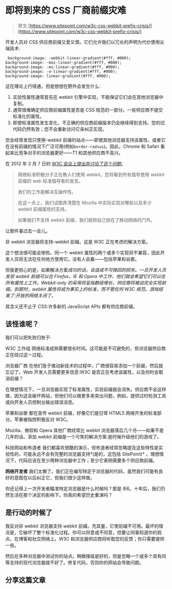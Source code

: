 # 即将到来的 CSS 厂商前缀灾难

> 原文:[https://www.sitepoint.com/w3c-css-webkit-prefix-crisis/](https://www.sitepoint.com/w3c-css-webkit-prefix-crisis/)

开发人员对 CSS 供应商前缀又爱又恨。它们允许我们以冗长的声明为代价使用尖端技术:

```
 background-image: -webkit-linear-gradient(#fff, #000);
background-image: -moz-linear-gradient(#fff, #000);
background-image: -ms-linear-gradient(#fff, #000);
background-image: -o-linear-gradient(#fff, #000);
background-image: linear-gradient(#fff, #000); 
```

这在理论上行得通，但是想想在野外会发生什么:

1.  实验性属性通常首先在 webkit 引擎中实现，不能保证它们会在其他浏览器中复制。
2.  通常很难确定供应商前缀属性是否是 CSS 规范的一部分。一些供应商不提交标准化的属性。
3.  即使标准属性发生变化，不正确的供应商前缀版本仍会继续得到支持。您的旧代码仍然有效；您不会重新访问它来纠正实现。

您会经常发现只使用-webkit 前缀的站点——即使其他浏览器支持该属性，或者它在没有前缀的情况下广泛可用(例如`border-radius`)。因此，Chrome 和 Safari 看起来比竞争对手的浏览器更好——T1 和其他供应商不高兴。

在 2012 年 2 月 7 日的 [W3C 会议上提出并讨论了这个问题:](http://lists.w3.org/Archives/Public/www-style/2012Feb/0313.html)

> 网络标准积极分子正在教人们使用 webkit。您将看到所有倡导使用 webkit 前缀的 web 标准倡导者的发言。
> 
> 我们的工作是解决互操作性。
> 
> 在这一点上，我们试图弄清楚在 Mozilla 中实际实现对哪些以及多少 webkit 前缀属性的支持。
> 
> 如果我们不支持 webkit 前缀，我们就把自己锁在了移动网络的门外。

让那件事过去一会儿。

非 webkit 浏览器将支持-webkit 前缀。这是 W3C 正在考虑的解决方案。

这个想法很可能会惨败。同一个 webkit 属性的两个或多个实现将不兼容，因此开发人员将无法在任何地方使用它。没有人会赢——包括苹果和谷歌。

但我更担心的是，如果解决方案*成功的话，会造成不可挽回的损失。一旦开发人员发现 webkit 前缀可以在 Firefox、IE 和 Opera 中工作，他们就会希望它们可以在所有属性上工作。Webkit-only 的采用将呈指数级增长，供应商将被迫完全实现前缀。到那时，webkit 属性将成为事实上的标准，而不管任何 W3C 规范。游戏结束了:开放的网络关闭了。*

其含义还不止于 CSS:许多新的 JavaScript APIs 都有供应商前缀。

## 该怪谁呢？

我们可以把失败归咎于:

W3C 工作组
网络标准成熟需要很长时间。这可能是不可避免的，但浏览器供应商正在绕过这一过程。

浏览器厂商
在他们急于推动新技术的过程中，厂商很容易添加一个前缀，然后就忘记了。Web 开发人员需要更多信息:W3C 是否正在考虑该属性，以及何时会取消前缀？

在理想情况下，一旦浏览器实现了标准属性，实验前缀就会消失。供应商不会这样做，因为这会破坏网站，但他们可以做更多来突出问题，例如，提供过时检测工具或向开发人员控制台输出错误消息。

苹果和谷歌
都在宣传 webkit 前缀，好像它们是日常 HTML5 网络开发的标准部分。苹果被指控积极反对 W3C。

Mozilla、微软和 Opera
其他厂商经常比 webkit 浏览器落后几个月——如果不是几年的话。添加 webkit 前缀是一个可笑的解决方案:是时候升级他们的游戏了。

科技网站和布道者
我们都喜欢很酷的演示，但布道者经常忽略提及这些特性是实验性的，可能永远不会有完整的浏览器支持*(是的，这包括 SitePoint)* 。理想情况下，代码应该在至少两种浏览器中工作；至少它表明需要多个供应商前缀。

**网络开发者**
我们太懒了。我们正在编写特定于浏览器的代码，虽然我们可能有良好的意图在以后纠正它，但我们很少这样做。

你还记得上一次开发者瞄准特定浏览器是什么时候吗？那是 IE6。十年后，我们仍然生活在那个决定的影响下。你真的希望历史重演吗？

## 是行动的时候了

我反对非 webkit 浏览器支持 webkit 前缀。充其量，它使前缀不可用。最坏的情况是，它破坏了整个标准化过程。你可以同意或不同意，但要让同事知道你的观点，在博客和社交网络上。W3C 和浏览器供应商将听取您的反馈；你只需要提供一些。

然后在多种浏览器中测试你的站点。稍微降级是好的，但是忽略一个或多个具有同等支持的现代浏览器就不好了。修复代码，否则你的网站会导致问题。

## 分享这篇文章